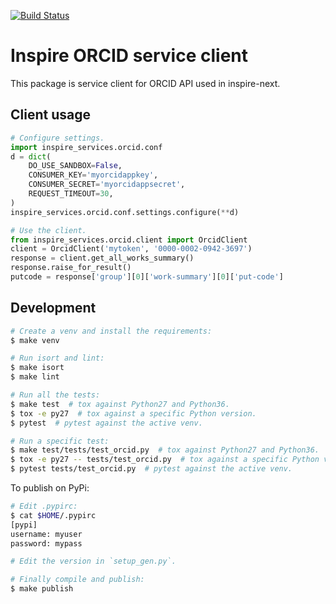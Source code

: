 [![Build Status](https://travis-ci.org/puntonim/inspire-service-orcid.svg?branch=master)](https://travis-ci.org/puntonim/inspire-service-orcid)

# Inspire ORCID service client

This package is service client for ORCID API used in inspire-next.

## Client usage

```python
# Configure settings.
import inspire_services.orcid.conf
d = dict(
    DO_USE_SANDBOX=False,
    CONSUMER_KEY='myorcidappkey',
    CONSUMER_SECRET='myorcidappsecret',
    REQUEST_TIMEOUT=30,
)
inspire_services.orcid.conf.settings.configure(**d)

# Use the client.
from inspire_services.orcid.client import OrcidClient
client = OrcidClient('mytoken', '0000-0002-0942-3697')
response = client.get_all_works_summary()
response.raise_for_result()
putcode = response['group'][0]['work-summary'][0]['put-code']
```

## Development

```bash
# Create a venv and install the requirements:
$ make venv

# Run isort and lint:
$ make isort
$ make lint

# Run all the tests:
$ make test  # tox against Python27 and Python36.
$ tox -e py27  # tox against a specific Python version.
$ pytest  # pytest against the active venv.

# Run a specific test:
$ make test/tests/test_orcid.py  # tox against Python27 and Python36.
$ tox -e py27 -- tests/test_orcid.py  # tox against a specific Python version.
$ pytest tests/test_orcid.py  # pytest against the active venv.
```

To publish on PyPi:

```bash
# Edit .pypirc:
$ cat $HOME/.pypirc
[pypi]
username: myuser
password: mypass

# Edit the version in `setup_gen.py`.

# Finally compile and publish:
$ make publish
```
